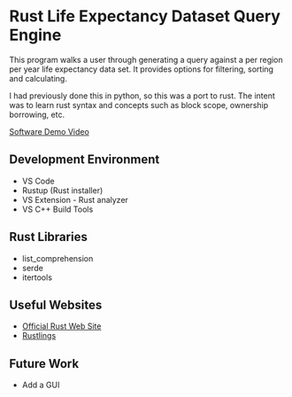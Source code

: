 # Rust Life Expectancy Dataset Query Engine

This program walks a user through generating a query against a per region per year life expectancy data set. It provides options for filtering, sorting and calculating.

I had previously done this in python, so this was a port to rust. The intent was to learn rust syntax and concepts such as block scope, ownership borrowing, etc.

[Software Demo Video](http://youtube.link.goes.here)

## Development Environment

- VS Code
- Rustup (Rust installer)
- VS Extension - Rust analyzer
- VS C++ Build Tools

## Rust Libraries

- list_comprehension
- serde
- itertools

## Useful Websites

- [Official Rust Web Site](https://www.rust-lang.org/)
- [Rustlings](https://github.com/rust-lang/rustlings)

## Future Work

- Add a GUI
